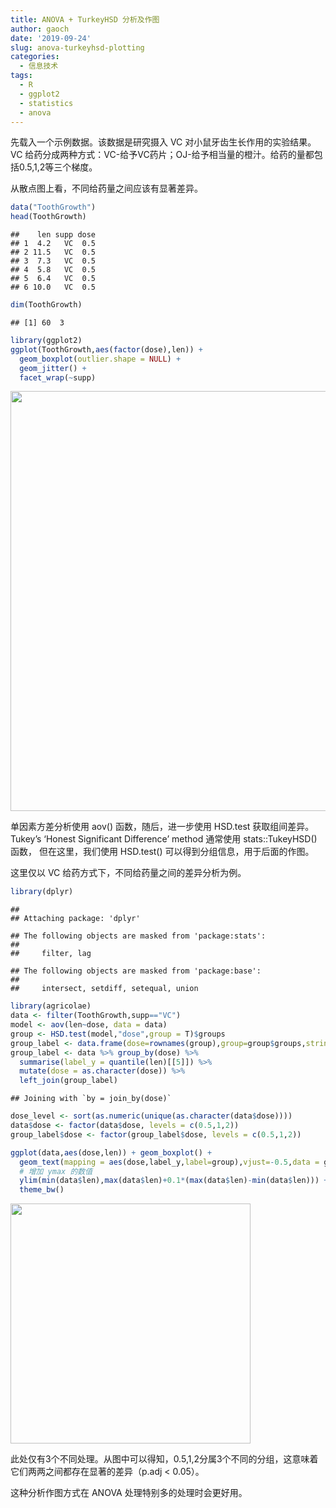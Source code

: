 ```yaml
---
title: ANOVA + TurkeyHSD 分析及作图
author: gaoch
date: '2019-09-24'
slug: anova-turkeyhsd-plotting
categories:
  - 信息技术
tags:
  - R
  - ggplot2
  - statistics
  - anova
---
```


先载入一个示例数据。该数据是研究摄入 VC 对小鼠牙齿生长作用的实验结果。VC 给药分成两种方式：VC-给予VC药片；OJ-给予相当量的橙汁。给药的量都包括0.5,1,2等三个梯度。

从散点图上看，不同给药量之间应该有显著差异。


``` r
data("ToothGrowth")
head(ToothGrowth)
```

```
##    len supp dose
## 1  4.2   VC  0.5
## 2 11.5   VC  0.5
## 3  7.3   VC  0.5
## 4  5.8   VC  0.5
## 5  6.4   VC  0.5
## 6 10.0   VC  0.5
```

``` r
dim(ToothGrowth)
```

```
## [1] 60  3
```

``` r
library(ggplot2)
ggplot(ToothGrowth,aes(factor(dose),len)) + 
  geom_boxplot(outlier.shape = NULL) + 
  geom_jitter() +
  facet_wrap(~supp)
```

<img src="{{< blogdown/postref >}}index.zh_files/figure-html/unnamed-chunk-1-1.png" width="672" />


单因素方差分析使用 aov() 函数，随后，进一步使用 HSD.test 获取组间差异。 Tukey’s ‘Honest Significant Difference’ method 通常使用  stats::TukeyHSD() 函数， 但在这里，我们使用 HSD.test() 可以得到分组信息，用于后面的作图。

这里仅以 VC 给药方式下，不同给药量之间的差异分析为例。


``` r
library(dplyr)
```

```
## 
## Attaching package: 'dplyr'
```

```
## The following objects are masked from 'package:stats':
## 
##     filter, lag
```

```
## The following objects are masked from 'package:base':
## 
##     intersect, setdiff, setequal, union
```

``` r
library(agricolae)
data <- filter(ToothGrowth,supp=="VC")
model <- aov(len~dose, data = data)
group <- HSD.test(model,"dose",group = T)$groups
group_label <- data.frame(dose=rownames(group),group=group$groups,stringsAsFactors = F)
group_label <- data %>% group_by(dose) %>% 
  summarise(label_y = quantile(len)[[5]]) %>%
  mutate(dose = as.character(dose)) %>%
  left_join(group_label)
```

```
## Joining with `by = join_by(dose)`
```

``` r
dose_level <- sort(as.numeric(unique(as.character(data$dose))))
data$dose <- factor(data$dose, levels = c(0.5,1,2))
group_label$dose <- factor(group_label$dose, levels = c(0.5,1,2))

ggplot(data,aes(dose,len)) + geom_boxplot() +
  geom_text(mapping = aes(dose,label_y,label=group),vjust=-0.5,data = group_label) +
  # 增加 ymax 的数值
  ylim(min(data$len),max(data$len)+0.1*(max(data$len)-min(data$len))) +
  theme_bw()
```

<img src="{{< blogdown/postref >}}index.zh_files/figure-html/unnamed-chunk-2-1.png" width="384" />

此处仅有3个不同处理。从图中可以得知，0.5,1,2分属3个不同的分组，这意味着它们两两之间都存在显著的差异（p.adj < 0.05）。

这种分析作图方式在 ANOVA 处理特别多的处理时会更好用。
